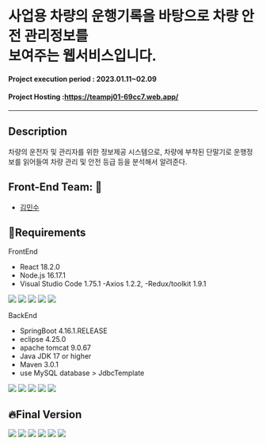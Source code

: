 



# 사업용 차량의 운행기록을 바탕으로 차량 안전 관리정보를<br> 보여주는 웹서비스입니다.
#### Project execution period : 2023.01.11~02.09
#### Project Hosting :https://teampj01-69cc7.web.app/
------------------

## Description
차량의 운전자 및 관리자를 위한 정보제공 시스템으로, 차량에 부착된 단말기로 운행정보를 읽어들여 차량 관리 및 안전 등급 등을 분석해서 알려준다.

## Front-End Team: :runner:
+ [김민수](https://github.com/Misnu0207)


## :pushpin:Requirements
FrontEnd
- React 18.2.0
- Node.js 16.17.1
- Visual Studio Code  1.75.1
 -Axios 1.2.2,
 -Redux/toolkit 1.9.1
<div alien=center>
<img src="https://img.shields.io/badge/react-61DAFB?style=for-the-badge&logo=appveyor&logoColor=white" />
<img src="https://img.shields.io/badge/node.js-339933?style=for-the-badge&logo=appveyor&logoColor=white" />
<img src="https://img.shields.io/badge/visual studio code-007ACC?style=for-the-badge&logo=appveyor&logoColor=white" />
<img src="https://img.shields.io/badge/Axios-5A29E4?style=for-the-badge&logo=appveyor&logoColor=white" />
<img src="https://img.shields.io/badge/redux-764ABC?style=for-the-badge&logo=appveyor&logoColor=white" />
</div>

BackEnd
- SpringBoot 4.16.1.RELEASE
- eclipse 4.25.0
- apache tomcat 9.0.67
- Java JDK 17 or higher
- Maven 3.0.1
- use MySQL database > JdbcTemplate
<div alien=center>
<img src="https://img.shields.io/badge/Spring boot-6DB33F?style=for-the-badge&logo=appveyor&logoColor=white" />
<img src="https://img.shields.io/badge/eclipse-2C2255?style=for-the-badge&logo=appveyor&logoColor=white" />
<img src="https://img.shields.io/badge/apache tomcat-F8DC75?style=for-the-badge&logo=appveyor&logoColor=white" />
<img src="https://img.shields.io/badge/amazon AWS-232F3E?style=for-the-badge&logo=appveyor&logoColor=white" />
<img src="https://img.shields.io/badge/Mysql-4479A1?style=for-the-badge&logo=appveyor&logoColor=white" />
</div>

## :fire:Final Version
<img src="https://i.esdrop.com/d/f/aNv3Q6F2Zs/n1PGBdw98a.png" />
<img src="https://i.esdrop.com/d/f/aNv3Q6F2Zs/1itYFLrkEq.png" />
<img src="https://i.esdrop.com/d/f/aNv3Q6F2Zs/cdCMgF7zHx.png" />
<img src="https://i.esdrop.com/d/f/aNv3Q6F2Zs/YyZvTsbbjR.png" />
<img src="https://i.esdrop.com/d/f/aNv3Q6F2Zs/wfzeMVBYWh.png" />
<img src="https://i.esdrop.com/d/f/aNv3Q6F2Zs/Ja8H4EGwOJ.png" />

